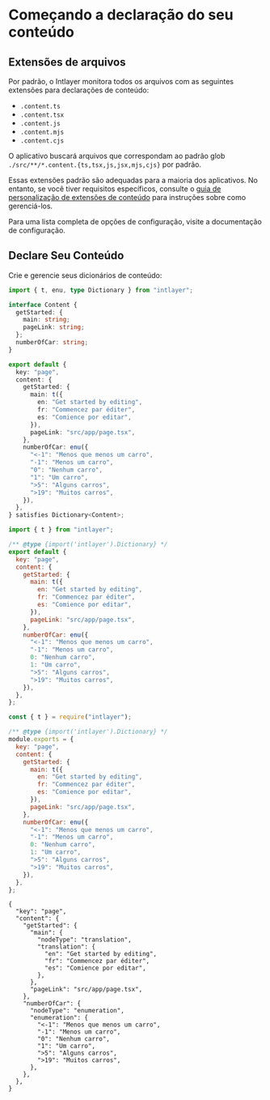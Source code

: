 # Começando a declaração do seu conteúdo

## Extensões de arquivos

Por padrão, o Intlayer monitora todos os arquivos com as seguintes extensões para declarações de conteúdo:

- `.content.ts`
- `.content.tsx`
- `.content.js`
- `.content.mjs`
- `.content.cjs`

O aplicativo buscará arquivos que correspondam ao padrão glob `./src/**/*.content.{ts,tsx,js,jsx,mjs,cjs}` por padrão.

Essas extensões padrão são adequadas para a maioria dos aplicativos. No entanto, se você tiver requisitos específicos, consulte o [guia de personalização de extensões de conteúdo](https://github.com/aymericzip/intlayer/blob/main/docs/pt/configuration.md#content-configuration) para instruções sobre como gerenciá-los.

Para uma lista completa de opções de configuração, visite a documentação de configuração.

## Declare Seu Conteúdo

Crie e gerencie seus dicionários de conteúdo:

```typescript fileName="src/app/[locale]/page.content.ts" codeFormat="typescript"
import { t, enu, type Dictionary } from "intlayer";

interface Content {
  getStarted: {
    main: string;
    pageLink: string;
  };
  numberOfCar: string;
}

export default {
  key: "page",
  content: {
    getStarted: {
      main: t({
        en: "Get started by editing",
        fr: "Commencez par éditer",
        es: "Comience por editar",
      }),
      pageLink: "src/app/page.tsx",
    },
    numberOfCar: enu({
      "<-1": "Menos que menos um carro",
      "-1": "Menos um carro",
      "0": "Nenhum carro",
      "1": "Um carro",
      ">5": "Alguns carros",
      ">19": "Muitos carros",
    }),
  },
} satisfies Dictionary<Content>;
```

```javascript fileName="src/app/[locale]/page.content.mjs" codeFormat="esm"
import { t } from "intlayer";

/** @type {import('intlayer').Dictionary} */
export default {
  key: "page",
  content: {
    getStarted: {
      main: t({
        en: "Get started by editing",
        fr: "Commencez par éditer",
        es: "Comience por editar",
      }),
      pageLink: "src/app/page.tsx",
    },
    numberOfCar: enu({
      "<-1": "Menos que menos um carro",
      "-1": "Menos um carro",
      0: "Nenhum carro",
      1: "Um carro",
      ">5": "Alguns carros",
      ">19": "Muitos carros",
    }),
  },
};
```

```javascript fileName="src/app/[locale]/page.content.cjs" codeFormat="commonjs"
const { t } = require("intlayer");

/** @type {import('intlayer').Dictionary} */
module.exports = {
  key: "page",
  content: {
    getStarted: {
      main: t({
        en: "Get started by editing",
        fr: "Commencez par éditer",
        es: "Comience por editar",
      }),
      pageLink: "src/app/page.tsx",
    },
    numberOfCar: enu({
      "<-1": "Menos que menos um carro",
      "-1": "Menos um carro",
      0: "Nenhum carro",
      1: "Um carro",
      ">5": "Alguns carros",
      ">19": "Muitos carros",
    }),
  },
};
```

```json5 fileName="src/app/[locale]/page.content.json"  codeFormat="json"
{
  "key": "page",
  "content": {
    "getStarted": {
      "main": {
        "nodeType": "translation",
        "translation": {
          "en": "Get started by editing",
          "fr": "Commencez par éditer",
          "es": "Comience por editar",
        },
      },
      "pageLink": "src/app/page.tsx",
    },
    "numberOfCar": {
      "nodeType": "enumeration",
      "enumeration": {
        "<-1": "Menos que menos um carro",
        "-1": "Menos um carro",
        "0": "Nenhum carro",
        "1": "Um carro",
        ">5": "Alguns carros",
        ">19": "Muitos carros",
      },
    },
  },
}
```
